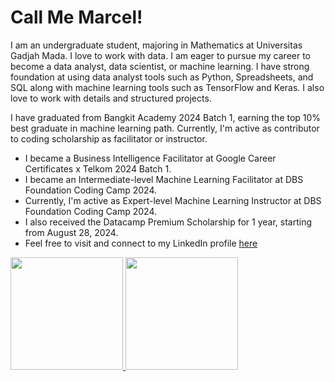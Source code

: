 # Call Me Marcel!
I am an undergraduate student, majoring in Mathematics at Universitas Gadjah Mada. I love to work with data. I am eager to pursue my career to become a data analyst, data scientist, or machine learning. I have strong foundation at using data analyst tools such as Python, Spreadsheets, and SQL along with machine learning tools such as TensorFlow and Keras. I also love to work with details and structured projects.

I have graduated from Bangkit Academy 2024 Batch 1, earning the top 10% best graduate in machine learning path. Currently, I'm active as contributor to coding scholarship as facilitator or instructor.
* I became a Business Intelligence Facilitator at Google Career Certificates x Telkom 2024 Batch 1.
* I became an Intermediate-level Machine Learning Facilitator at DBS Foundation Coding Camp 2024.
* Currently, I'm active as Expert-level Machine Learning Instructor at DBS Foundation Coding Camp 2024.
* I also received the Datacamp Premium Scholarship for 1 year, starting from August 28, 2024.
* Feel free to visit and connect to my LinkedIn profile [here](https://www.linkedin.com/in/marceladityapamungkas/)

<p align="left">
<a href="https://github.com/MarcelAdityaPamungkas">
  <img height="180em" src="https://github-readme-stats-eight-theta.vercel.app/api?username=penuliscode&show_icons=true&theme=algolia&include_all_commits=true&count_private=true"/>
  <img height="180em" src="https://github-readme-stats-eight-theta.vercel.app/api/top-langs/?username=penuliscode&layout=compact&theme=algolia"/>
</a>
</p>

